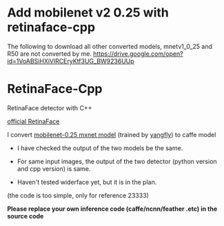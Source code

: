 # Add mobilenet v2 0.25 with retinaface-cpp
The following to download all other converted models, mnetv1_0_25 and R50 are not converted by me.
https://drive.google.com/open?id=1VoABSiHXiVlRCEryKtf3UG_BW9236UUp
# RetinaFace-Cpp
RetinaFace detector with C++

[official RetinaFace](https://github.com/deepinsight/insightface/tree/master/RetinaFace)

I convert [mobilenet-0.25 mxnet model](https://github.com/deepinsight/insightface/issues/669) (trained by [yangfly](https://github.com/yangfly)) to caffe model

* I have checked the output of the two models be the same.

* For same input images, the output of the two detector (python version and cpp version) is same.

* Haven't tested widerface yet, but it is in the plan.

(the code is too simple, only for reference 23333)

**Please replace your own inference code (caffe/ncnn/feather .etc) in the source code**

